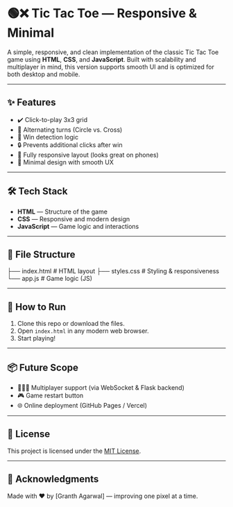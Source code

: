 # 🟢❌ Tic Tac Toe — Responsive & Minimal

A simple, responsive, and clean implementation of the classic Tic Tac Toe game using **HTML**, **CSS**, and **JavaScript**. Built with scalability and multiplayer in mind, this version supports smooth UI and is optimized for both desktop and mobile.

---

## ✨ Features

- ✔️ Click-to-play 3x3 grid
- 🔁 Alternating turns (Circle vs. Cross)
- 🧠 Win detection logic
- 🔒 Prevents additional clicks after win
- 📱 Fully responsive layout (looks great on phones)
- 💅 Minimal design with smooth UX

---

## 🛠️ Tech Stack

- **HTML** — Structure of the game
- **CSS** — Responsive and modern design
- **JavaScript** — Game logic and interactions

---

## 📁 File Structure

├── index.html # HTML layout
├── styles.css # Styling & responsiveness
└── app.js # Game logic (JS)


---

## 🚀 How to Run

1. Clone this repo or download the files.
2. Open `index.html` in any modern web browser.
3. Start playing!

---

## 📦 Future Scope

- 🧑‍🤝‍🧑 Multiplayer support (via WebSocket & Flask backend)
- 🎮 Game restart button
- 🌐 Online deployment (GitHub Pages / Vercel)

---

## 📃 License

This project is licensed under the [MIT License](LICENSE).

---

## 🙌 Acknowledgments

Made with ❤️ by [Granth Agarwal] — improving one pixel at a time.

